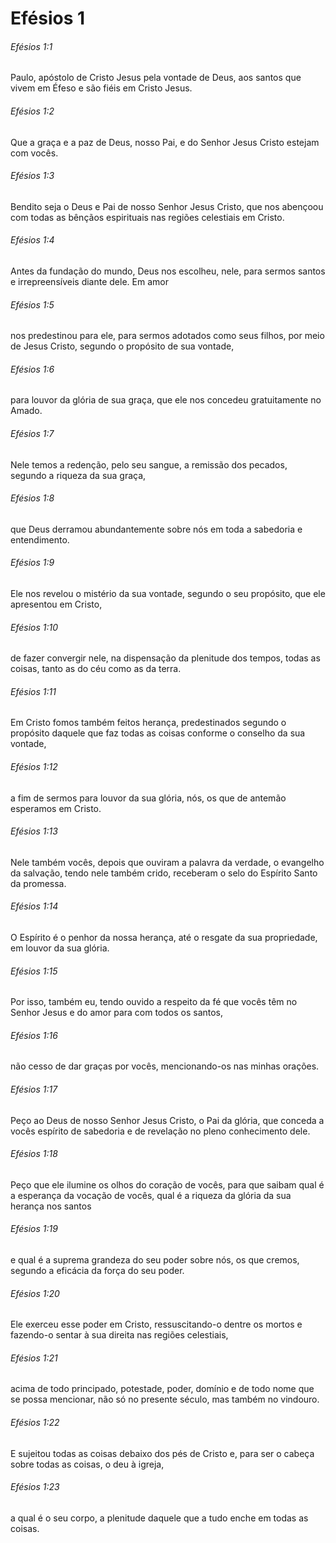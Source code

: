 # Efésios 1

###### Efésios 1:1

Paulo, apóstolo de Cristo Jesus pela vontade de Deus, aos santos que vivem em Éfeso e são fiéis em Cristo Jesus.

###### Efésios 1:2

Que a graça e a paz de Deus, nosso Pai, e do Senhor Jesus Cristo estejam com vocês.

###### Efésios 1:3

Bendito seja o Deus e Pai de nosso Senhor Jesus Cristo, que nos abençoou com todas as bênçãos espirituais nas regiões celestiais em Cristo.

###### Efésios 1:4

Antes da fundação do mundo, Deus nos escolheu, nele, para sermos santos e irrepreensíveis diante dele. Em amor

###### Efésios 1:5

nos predestinou para ele, para sermos adotados como seus filhos, por meio de Jesus Cristo, segundo o propósito de sua vontade,

###### Efésios 1:6

para louvor da glória de sua graça, que ele nos concedeu gratuitamente no Amado.

###### Efésios 1:7

Nele temos a redenção, pelo seu sangue, a remissão dos pecados, segundo a riqueza da sua graça,

###### Efésios 1:8

que Deus derramou abundantemente sobre nós em toda a sabedoria e entendimento.

###### Efésios 1:9

Ele nos revelou o mistério da sua vontade, segundo o seu propósito, que ele apresentou em Cristo,

###### Efésios 1:10

de fazer convergir nele, na dispensação da plenitude dos tempos, todas as coisas, tanto as do céu como as da terra.

###### Efésios 1:11

Em Cristo fomos também feitos herança, predestinados segundo o propósito daquele que faz todas as coisas conforme o conselho da sua vontade,

###### Efésios 1:12

a fim de sermos para louvor da sua glória, nós, os que de antemão esperamos em Cristo.

###### Efésios 1:13

Nele também vocês, depois que ouviram a palavra da verdade, o evangelho da salvação, tendo nele também crido, receberam o selo do Espírito Santo da promessa.

###### Efésios 1:14

O Espírito é o penhor da nossa herança, até o resgate da sua propriedade, em louvor da sua glória.

###### Efésios 1:15

Por isso, também eu, tendo ouvido a respeito da fé que vocês têm no Senhor Jesus e do amor para com todos os santos,

###### Efésios 1:16

não cesso de dar graças por vocês, mencionando-os nas minhas orações.

###### Efésios 1:17

Peço ao Deus de nosso Senhor Jesus Cristo, o Pai da glória, que conceda a vocês espírito de sabedoria e de revelação no pleno conhecimento dele.

###### Efésios 1:18

Peço que ele ilumine os olhos do coração de vocês, para que saibam qual é a esperança da vocação de vocês, qual é a riqueza da glória da sua herança nos santos

###### Efésios 1:19

e qual é a suprema grandeza do seu poder sobre nós, os que cremos, segundo a eficácia da força do seu poder.

###### Efésios 1:20

Ele exerceu esse poder em Cristo, ressuscitando-o dentre os mortos e fazendo-o sentar à sua direita nas regiões celestiais,

###### Efésios 1:21

acima de todo principado, potestade, poder, domínio e de todo nome que se possa mencionar, não só no presente século, mas também no vindouro.

###### Efésios 1:22

E sujeitou todas as coisas debaixo dos pés de Cristo e, para ser o cabeça sobre todas as coisas, o deu à igreja,

###### Efésios 1:23

a qual é o seu corpo, a plenitude daquele que a tudo enche em todas as coisas.

